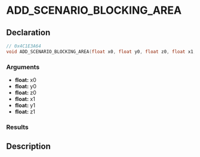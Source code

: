 # ADD_SCENARIO_BLOCKING_AREA

## Declaration
```cpp
// 0x4C1E3A64
void ADD_SCENARIO_BLOCKING_AREA(float x0, float y0, float z0, float x1, float y1, float z1);
```

### Arguments
- **float:** x0
- **float:** y0
- **float:** z0
- **float:** x1
- **float:** y1
- **float:** z1

### Results

## Description
